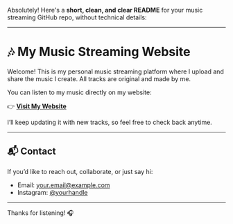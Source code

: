 Absolutely! Here's a **short, clean, and clear README** for your music streaming GitHub repo, without technical details:

---

# 🎶 My Music Streaming Website

Welcome! This is my personal music streaming platform where I upload and share the music I create. All tracks are original and made by me.

You can listen to my music directly on my website:

👉 **[Visit My Website](https://yourwebsite.com)**

I’ll keep updating it with new tracks, so feel free to check back anytime.

---

## 📬 Contact

If you’d like to reach out, collaborate, or just say hi:

* Email: [your.email@example.com](mailto:your.email@example.com)
* Instagram: [@yourhandle](https://instagram.com/yourhandle)

---

Thanks for listening! 🎧

